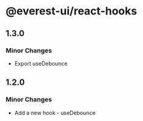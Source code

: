 # @everest-ui/react-hooks

## 1.3.0

### Minor Changes

- Export useDebounce

## 1.2.0

### Minor Changes

- Add a new hook - useDebounce
